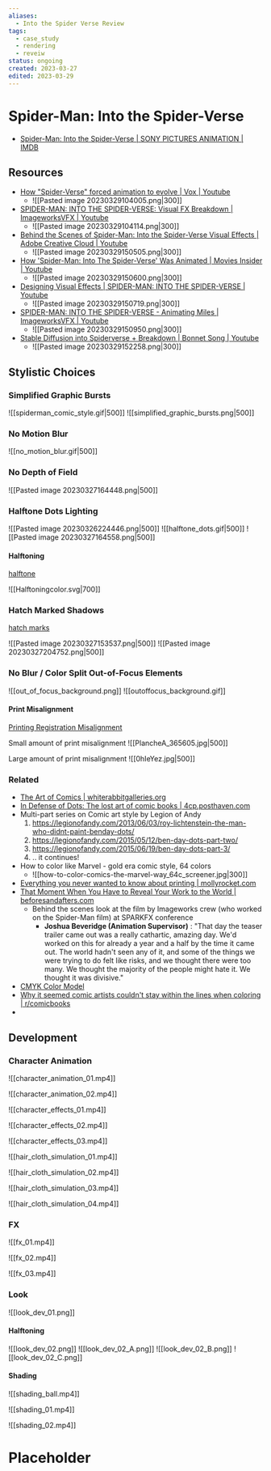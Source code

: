 ```yaml
---
aliases:
  - Into the Spider Verse Review
tags:
  - case_study
  - rendering
  - reveiw
status: ongoing
created: 2023-03-27
edited: 2023-03-29
---
```


# Spider-Man: Into the Spider-Verse
- [Spider-Man: Into the Spider-Verse | SONY PICTURES ANIMATION | IMDB](https://www.imdb.com/title/tt4633694/)

## Resources
- [How "Spider-Verse" forced animation to evolve | Vox | Youtube](https://youtu.be/l96IgQmXmhM)
	- ![[Pasted image 20230329104005.png|300]]
- [SPIDER-MAN: INTO THE SPIDER-VERSE: Visual FX Breakdown | ImageworksVFX | Youtube](https://youtu.be/7vD8P8501bg)
	- ![[Pasted image 20230329104114.png|300]]
- [Behind the Scenes of Spider-Man: Into the Spider-Verse Visual Effects | Adobe Creative Cloud | Youtube](https://youtu.be/ektfl9rZOOA)
	- ![[Pasted image 20230329150505.png|300]]
- [How 'Spider-Man: Into The Spider-Verse' Was Animated | Movies Insider | Youtube](https://youtu.be/jEXUG_vN540)
	- ![[Pasted image 20230329150600.png|300]]
- [Designing Visual Effects | SPIDER-MAN: INTO THE SPIDER-VERSE | Youtube](https://youtu.be/fiOi82vsEZs)
	- ![[Pasted image 20230329150719.png|300]]
- [SPIDER-MAN: INTO THE SPIDER-VERSE - Animating Miles | ImageworksVFX | Youtube](https://youtu.be/GKmxCdwQf8c)
	- ![[Pasted image 20230329150950.png|300]]
- [Stable Diffusion into Spiderverse + Breakdown | Bonnet Song | Youtube](https://youtu.be/tQ_JOZBUfd0)
	- ![[Pasted image 20230329152258.png|300]]

## Stylistic Choices

### Simplified Graphic Bursts
![[spiderman_comic_style.gif|500]]
![[simplified_graphic_bursts.png|500]]

### No Motion Blur
![[no_motion_blur.gif|500]]

### No Depth of Field
![[Pasted image 20230327164448.png|500]]

### Halftone Dots Lighting
![[Pasted image 20230326224446.png|500]]
![[halftone_dots.gif|500]]
![[Pasted image 20230327164558.png|500]]

#### Halftoning
[halftone](https://en.wikipedia.org/wiki/Halftone)

![[Halftoningcolor.svg|700]]

### Hatch Marked Shadows
[hatch marks](https://en.wikipedia.org/wiki/Hatching)

![[Pasted image 20230327153537.png|500]]
![[Pasted image 20230327204752.png|500]]

### No Blur / Color Split Out-of-Focus Elements

![[out_of_focus_background.png]]
![[outoffocus_background.gif]]

#### Print Misalignment
[Printing Registration Misalignment](https://en.wikipedia.org/wiki/Printing_registration)

Small amount of print misalignment
![[PlancheA_365605.jpg|500]]

Large amount of print misalignment
![[0hIeYez.jpg|500]]

### Related
- [The Art of Comics | whiterabbitgalleries.org](https://www.whiterabbitgalleries.org/post/the-art-of-comics)
- [In Defense of Dots: The lost art of comic books | 4cp.posthaven.com](https://4cp.posthaven.com/in-defense-of-dots-the-lost-art-of-comic-book)
- Multi-part series on Comic art style by Legion of Andy
	1. https://legionofandy.com/2013/06/03/roy-lichtenstein-the-man-who-didnt-paint-benday-dots/
	2. https://legionofandy.com/2015/05/12/ben-day-dots-part-two/
	3. https://legionofandy.com/2015/06/19/ben-day-dots-part-3/
	4. .. it continues!
- How to color like Marvel - gold era comic style, 64 colors
	- ![[how-to-color-comics-the-marvel-way_64c_screener.jpg|300]]
- [Everything you never wanted to know about printing | mollyrocket.com](https://mollyrocket.com/news_0056)
- [That Moment When You Have to Reveal Your Work to the World | beforesandafters.com](https://beforesandafters.com/2019/03/18/spider-verse-revealing-your-work-to-the-world/)
	- Behind the scenes look at the film by Imageworks crew (who worked on the Spider-Man film) at SPARKFX conference
		- **Joshua Beveridge (Animation Supervisor)** : "That day the teaser trailer came out was a really cathartic, amazing day. We'd worked on this for already a year and a half by the time it came out. The world hadn't seen any of it, and some of the things we were trying to do felt like risks, and we thought there were too many. We thought the majority of the people might hate it. We thought it was divisive."
- [CMYK Color Model](https://en.wikipedia.org/wiki/CMYK_color_model)
- [Why it seemed comic artists couldn't stay within the lines when coloring | r/comicbooks](https://www.reddit.com/r/comicbooks/comments/3a2cnx/why_it_seemed_comics_artists_couldnt_stay_within)
- 

## Development

### Character Animation

![[character_animation_01.mp4]]

![[character_animation_02.mp4]]

![[character_effects_01.mp4]]

![[character_effects_02.mp4]]

![[character_effects_03.mp4]]

![[hair_cloth_simulation_01.mp4]]

![[hair_cloth_simulation_02.mp4]]

![[hair_cloth_simulation_03.mp4]]

![[hair_cloth_simulation_04.mp4]]

### FX

![[fx_01.mp4]]

![[fx_02.mp4]]

![[fx_03.mp4]]

### Look

![[look_dev_01.png]]

#### Halftoning
![[look_dev_02.png]]
![[look_dev_02_A.png]]
![[look_dev_02_B.png]]
![[look_dev_02_C.png]]

#### Shading

![[shading_ball.mp4]]

![[shading_01.mp4]]

![[shading_02.mp4]]





# Placeholder